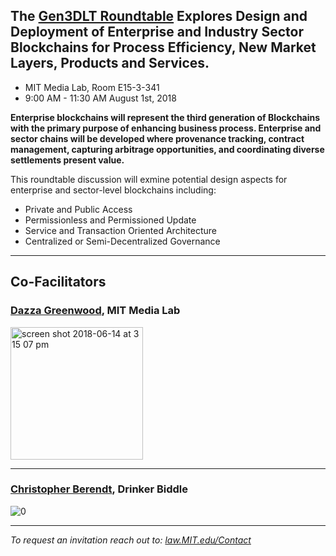 ## The [Gen3DLT Roundtable](https://mitmedialab.github.io/Gen3DLT-Roundtable) Explores Design and Deployment of Enterprise and Industry Sector Blockchains for Process Efficiency, New Market Layers, Products and Services.

* MIT Media Lab, Room E15-3-341 
* 9:00 AM - 11:30 AM August 1st, 2018 

**Enterprise blockchains will represent the third generation of Blockchains with the primary purpose of enhancing business process.  Enterprise and sector chains will be developed where provenance tracking, contract management, capturing arbitrage opportunities, and coordinating diverse settlements present value.**

This roundtable discussion will exmine potential design aspects for enterprise and sector-level blockchains including:   

* Private and Public Access 
* Permissionless and Permissioned Update
* Service and Transaction Oriented Architecture
* Centralized or Semi-Decentralized Governance

-------------------------

## Co-Facilitators

### [Dazza Greenwood](http://dazzagreenwood.com), MIT Media Lab

<img width="212" alt="screen shot 2018-06-14 at 3 15 07 pm" src="https://user-images.githubusercontent.com/2357755/41441047-ccff4efa-6fe5-11e8-902b-abd38509c7fe.png">

-----------------------------

### [Christopher Berendt](https://www.drinkerbiddle.com/-/media/files/bios/chris-berendt_cv.pdf?la=en), Drinker Biddle

![0](https://user-images.githubusercontent.com/2357755/41440356-0cf404ae-6fe3-11e8-9996-1b8c52389617.jpg)


--------------------------

*To request an invitation reach out to: [law.MIT.edu/Contact](http://law.mit.edu/Contact)*
